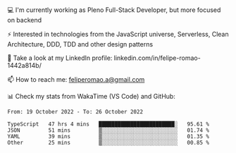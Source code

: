 💻 I'm currently working as Pleno Full-Stack Developer, but more focused on backend

⚡ Interested in technologies from the JavaScript universe, Serverless, Clean Architecture, DDD, TDD and other design patterns

👥 Take a look at my LinkedIn profile: linkedin.com/in/felipe-romao-1442a814b/

📫 How to reach me: feliperomao.a@gmail.com

📊 Check my stats from WakaTime (VS Code) and GitHub:

<!--START_SECTION:waka-->

```text
From: 19 October 2022 - To: 26 October 2022

TypeScript   47 hrs 4 mins   ████████████████████████░   95.61 %
JSON         51 mins         ▒░░░░░░░░░░░░░░░░░░░░░░░░   01.74 %
YAML         39 mins         ▒░░░░░░░░░░░░░░░░░░░░░░░░   01.35 %
Other        25 mins         ▒░░░░░░░░░░░░░░░░░░░░░░░░   00.85 %
```

<!--END_SECTION:waka-->

